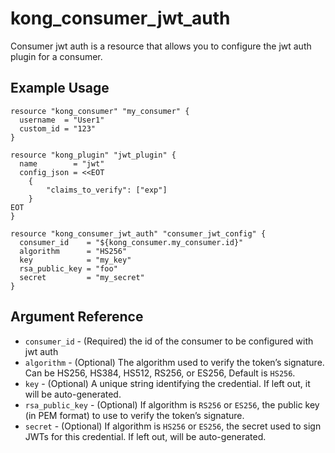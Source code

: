 # kong_consumer_jwt_auth

Consumer jwt auth is a resource that allows you to configure the jwt auth plugin for a consumer.

## Example Usage

```hcl
resource "kong_consumer" "my_consumer" {
  username  = "User1"
  custom_id = "123"
}

resource "kong_plugin" "jwt_plugin" {
  name        = "jwt"
  config_json = <<EOT
	{
		"claims_to_verify": ["exp"]
	}
EOT
}

resource "kong_consumer_jwt_auth" "consumer_jwt_config" {
  consumer_id    = "${kong_consumer.my_consumer.id}"
  algorithm      = "HS256"
  key            = "my_key"
  rsa_public_key = "foo"
  secret         = "my_secret"
}
```

## Argument Reference

* `consumer_id` - (Required) the id of the consumer to be configured with jwt auth
* `algorithm` - (Optional) The algorithm used to verify the token’s signature. Can be HS256, HS384, HS512, RS256, or ES256, Default is `HS256`.
* `key` - (Optional) A unique string identifying the credential. If left out, it will be auto-generated.
* `rsa_public_key` - (Optional) If algorithm is `RS256` or `ES256`, the public key (in PEM format) to use to verify the token’s signature.
* `secret` - (Optional) If algorithm is `HS256` or `ES256`, the secret used to sign JWTs for this credential. If left out, will be auto-generated.
